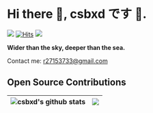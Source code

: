 # Hi there 👋, **csbxd です 🥰.**

<a title="github" target="_blank" href="https://github.com/r27153733"><img src="https://img.shields.io/badge/dynamic/json?label=GitHub&suffix=%20followers&query=%24.data.totalSubs&url=https%3A%2F%2Fapi.spencerwoo.com%2Fsubstats%2F%3Fsource%3Dgithub%26queryKey%3Dr27153733&labelColor=282c34&color=353940&logo=github&longCache=true" ></a>
<a href="https://hits.sh/github.com/r27153733/"><img alt="Hits" src="https://hits.sh/github.com/r27153733.svg"/></a> 
[<img src="https://img.shields.io/badge/csbxd%20Blog-purple"/>](https://blog.csbxd.fun)

**Wider than the sky, deeper than the sea.** 

Contact me: <a href=＂mailto:r27153733@gmail.com＂>r27153733@gmail.com</a>

## Open Source Contributions

|<img align="center" src="https://github-readme-stats.vercel.app/api?username=r27153733&count_private=true&show_icons=true&include_all_commits=true&title_color=359697&icon_color=359697&hide_border=true&theme=transparent" alt="csbxd's github stats" /> | <img align="center" src="https://github-readme-stats.vercel.app/api/top-langs/?username=r27153733&layout=compact&title_color=359697&icon_color=359697&hide_border=true&theme=transparent&langs_count=8" />
| ------------- | ------------- |
